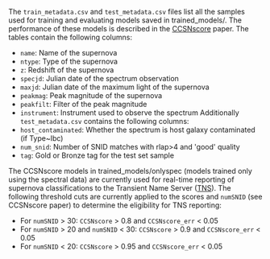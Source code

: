 The `train_metadata.csv` and `test_metadata.csv` files list all the samples used for training and evaluating models saved in trained_models/. The performance of these models is described in the [CCSNscore](https://arxiv.org/abs/2412.08601) paper. 
The tables contain the following columns:
- `name`: Name of the supernova
- `ntype`: Type of the supernova
- `z`: Redshift of the supernova
- `specjd`: Julian date of the spectrum observation
- `maxjd`: Julian date of the maximum light of the supernova
- `peakmag`: Peak magnitude of the supernova
- `peakfilt`: Filter of the peak magnitude
- `instrument`: Instrument used to observe the spectrum
Additionally `test_metadata.csv` contains the following columns:
- `host_contaminated`: Whether the spectrum is host galaxy contaminated (if Type~Ibc)
- `num_snid`: Number of SNID matches with rlap>4 and 'good' quality
- `tag`: Gold or Bronze tag for the test set sample

The CCSNscore models in trained_models/onlyspec (models trained only using the spectral data) are currently used for real-time reporting of supernova classifications to the Transient Name Server ([TNS](https://www.wis-tns.org)). The following threshold cuts are currently applied to the scores and `numSNID` (see CCSNscore paper) to determine the eligibility for TNS reporting: 
- For `numSNID` > 30: `CCSNscore` > 0.8 and `CCSNscore_err` < 0.05 
- For `numSNID` > 20 and `numSNID` < 30: `CCSNscore` > 0.9 and `CCSNscore_err` < 0.05
- For `numSNID` < 20: `CCSNscore` > 0.95 and `CCSNscore_err` < 0.05